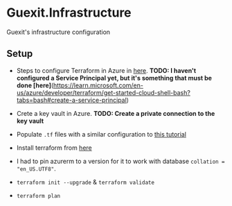 # Guexit.Infrastructure
Guexit's infrastructure configuration

## Setup

* Steps to configure Terraform in Azure in [here](https://learn.microsoft.com/en-us/azure/developer/terraform/get-started-cloud-shell-bash?tabs=bash). **TODO: I haven't configured a Service Principal yet, but it's something that must be done [here]**(https://learn.microsoft.com/en-us/azure/developer/terraform/get-started-cloud-shell-bash?tabs=bash#create-a-service-principal)

* Crete a key vault in Azure. **TODO: Create a private connection to the key vault**

* Populate `.tf` files with a similar configuration to [this tutorial](https://learn.microsoft.com/en-us/azure/developer/terraform/deploy-postgresql-flexible-server-database?tabs=azure-cli)

* Install terraform from [here](https://developer.hashicorp.com/terraform/downloads)

* I had to pin azurerm to a version for it to work with database `collation = "en_US.UTF8"`.

* `terraform init --upgrade` & `terraform validate`

* `terraform plan`